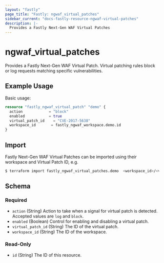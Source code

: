 ```yaml
---
layout: "fastly"
page_title: "Fastly: ngwaf_virtual_patches"
sidebar_current: "docs-fastly-resource-ngwaf-virtual-patches"
description: |-
  Provides a Fastly Next-Gen WAF Virtual Patches
---
```


# ngwaf_virtual_patches

Provides a Fastly Next-Gen WAF Virtual Patch.  Virtual patching 
rules block or log requests matching specific vulnerabilities.

## Example Usage

Basic usage:

```terraform
resource "fastly_ngwaf_virtual_patch" "demo" {
  action            = "block"
  enabled           = true
  virtual_patch_id    = "CVE-2017-5638"
  workspace_id       = fastly_ngwaf_workspace.demo.id
}
```

## Import

Fastly Next-Gen WAF Virtual Patches can be imported using their workspace and Virtual Patch ID, e.g.

```sh
$ terraform import fastly_ngwaf_virtual_patches.demo  <workspace_id>/<virtual_patch_id>
```

<!-- schema generated by tfplugindocs -->
## Schema

### Required

- `action` (String) Action to take when a signal for virtual patch is detected. Accepted values are `log` and `block`.
- `enabled` (Boolean) Control for enabling and disabling a virtual patch.
- `virtual_patch_id` (String) The ID of the virtual patch.
- `workspace_id` (String) The ID of the workspace.

### Read-Only

- `id` (String) The ID of this resource.
